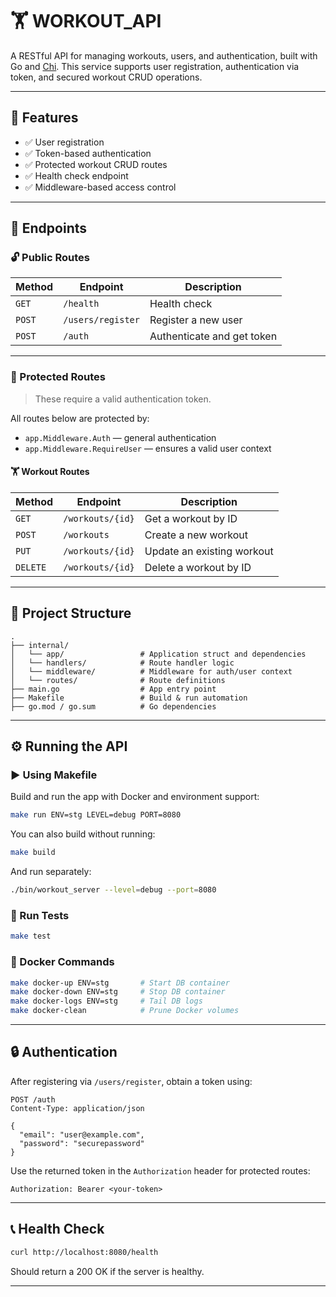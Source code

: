 # 🏋️ WORKOUT_API

A RESTful API for managing workouts, users, and authentication, built with Go and [Chi](https://github.com/go-chi/chi). This service supports user registration, authentication via token, and secured workout CRUD operations.

---

## 📌 Features

- ✅ User registration
- ✅ Token-based authentication
- ✅ Protected workout CRUD routes
- ✅ Health check endpoint
- ✅ Middleware-based access control

---

## 🚀 Endpoints

### 🔓 Public Routes

| Method | Endpoint           | Description               |
|--------|--------------------|---------------------------|
| `GET`  | `/health`          | Health check              |
| `POST` | `/users/register`  | Register a new user       |
| `POST` | `/auth`            | Authenticate and get token|

---

### 🔐 Protected Routes

> These require a valid authentication token.

All routes below are protected by:

- `app.Middleware.Auth` — general authentication
- `app.Middleware.RequireUser` — ensures a valid user context

#### 🏋️ Workout Routes

| Method  | Endpoint         | Description                  |
|---------|------------------|------------------------------|
| `GET`   | `/workouts/{id}` | Get a workout by ID          |
| `POST`  | `/workouts`      | Create a new workout         |
| `PUT`   | `/workouts/{id}` | Update an existing workout   |
| `DELETE`| `/workouts/{id}` | Delete a workout by ID       |

---

## 🧱 Project Structure

```
.
├── internal/
│   └── app/                 # Application struct and dependencies
│   └── handlers/            # Route handler logic
│   └── middleware/          # Middleware for auth/user context
│   └── routes/              # Route definitions
├── main.go                  # App entry point
├── Makefile                 # Build & run automation
├── go.mod / go.sum          # Go dependencies
```

---

## ⚙️ Running the API

### ▶️ Using Makefile

Build and run the app with Docker and environment support:

```bash
make run ENV=stg LEVEL=debug PORT=8080
```

You can also build without running:

```bash
make build
```

And run separately:

```bash
./bin/workout_server --level=debug --port=8080
```

### 🧪 Run Tests

```bash
make test
```

### 🐳 Docker Commands

```bash
make docker-up ENV=stg       # Start DB container
make docker-down ENV=stg     # Stop DB container
make docker-logs ENV=stg     # Tail DB logs
make docker-clean            # Prune Docker volumes
```

---

## 🔒 Authentication

After registering via `/users/register`, obtain a token using:

```http
POST /auth
Content-Type: application/json

{
  "email": "user@example.com",
  "password": "securepassword"
}
```

Use the returned token in the `Authorization` header for protected routes:

```http
Authorization: Bearer <your-token>
```

---

## 📞 Health Check

```bash
curl http://localhost:8080/health
```

Should return a 200 OK if the server is healthy.

---
